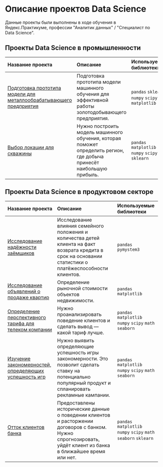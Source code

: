 # Описание проектов Data Science 

Данные проекты были выполнены в ходе обучения в Яндекс.Практикуме, профессии "Аналитик данных" / "Специалист по Data Science".

## Проекты Data Science в промышленности

| Название проекта | Описание | Используемые библиотеки | 
| :---------------------- | :---------------------- | :---------------------- |
| [Подготовка прототипа модели для металлообрабатывающего предприятия](Подготовка-прототипа-модели-для-металлообрабатывающего-предприятия) | Подготовка прототипа модели машинного обучения для эффективной работы золотодобывающего предприятия.| `pandas` `sklearn` `numpy` `scipy` `matplotlib` |
| [Выбор локации для скважины](Выбор-локации-для-скважины) | Нужно построить модель машинного обучения, которая поможет определить регион, где добыча принесёт наибольшую прибыль.| `pandas` `matplotlib` `numpy` `scipy` `sklearn`|


## Проекты Data Science в продуктовом секторе

| Название проекта | Описание | Используемые библиотеки | 
| :---------------------- | :---------------------- | :---------------------- |
| [Исследование надёжности заёмщиков](Исследование-надёжности-заёмщиков) | Исследование влияния семейного положения и количества детей клиента на факт возврата кредита в срок на основании статистики о платёжеспособности клиентов.| `pandas` `pymystem3` |
| [Исследование объявлений о продаже квартир](Исследование-объявлений-о-продаже-квартир) | Определение рыночной стоимости объектов недвижимости.| `pandas` `matplotlib` |
| [Определение перспективного тарифа для телеком компании](Определение-перспективного-тарифа-для-телеком-компании) | Нужно проанализировать поведение клиентов и сделать вывод — какой тариф лучше.| `pandas` `matplotlib` `numpy` `scipy` `math` `seaborn` |
| [Изучение закономерностей, определяющих успешность игр](Изучение-закономерностей-определяющих-успешность-игр) | Нужно выявить определяющие успешность игры закономерности. Это позволит сделать ставку на потенциально популярный продукт и спланировать рекламные кампании.| `pandas` `matplotlib` `numpy` `scipy` `math` `seaborn` |
| [Отток клиентов банка](Отток-клиентов-банка) | Предоставлены исторические данные о поведении клиентов и расторжении договоров с банком. Нужно спрогнозировать, уйдёт клиент из банка в ближайшее время или нет.| `pandas` `matplotlib` `numpy` `scipy` `math` `seaborn` `sklearn`|
